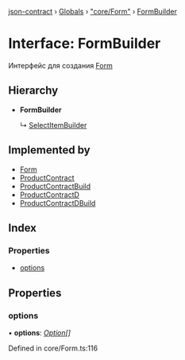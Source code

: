 [json-contract](../README.md) › [Globals](../globals.md) › ["core/Form"](../modules/_core_form_.md) › [FormBuilder](_core_form_.formbuilder.md)

# Interface: FormBuilder

Интерфейс для создания [Form](../classes/_core_form_.form.md)

## Hierarchy

* **FormBuilder**

  ↳ [SelectItemBuilder](_core_selectitem_.selectitembuilder.md)

## Implemented by

* [Form](../classes/_core_form_.form.md)
* [ProductContract](../classes/_core_productcontract_.productcontract.md)
* [ProductContractBuild](_core_productcontract_.productcontractbuild.md)
* [ProductContractD](../classes/_discount_productcontractd_.productcontractd.md)
* [ProductContractDBuild](_discount_productcontractd_.productcontractdbuild.md)

## Index

### Properties

* [options](_core_form_.formbuilder.md#options)

## Properties

###  options

• **options**: *[Option](../classes/_core_option_.option.md)[]*

Defined in core/Form.ts:116
